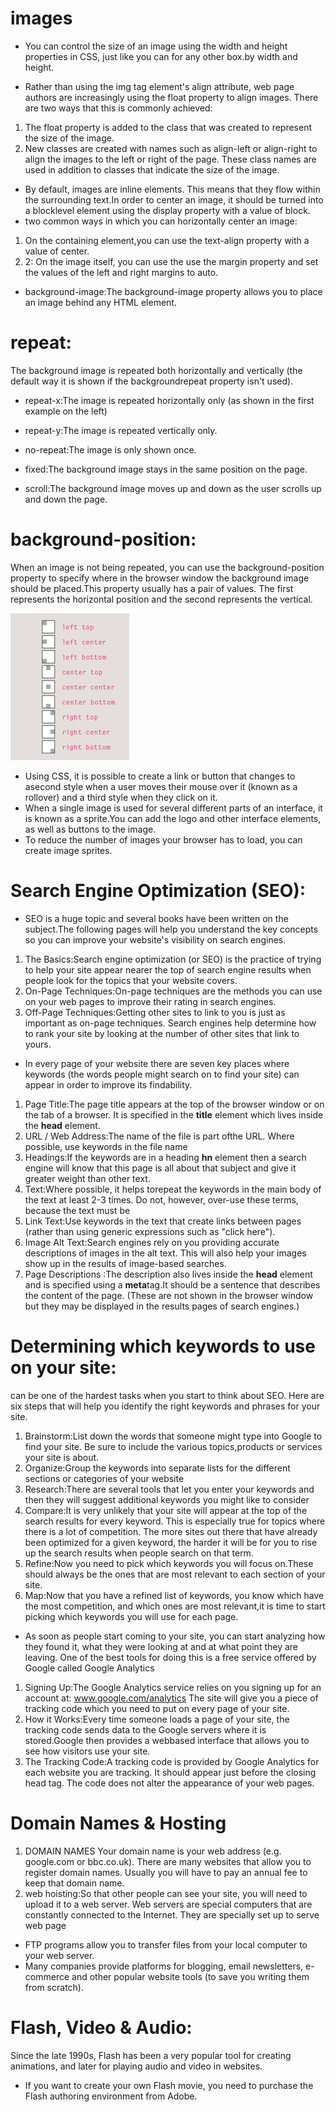 # images
* You can control the size of an image using the width and height properties in CSS, just like you can for any other box.by width and height.

* Rather than using the img tag element's align attribute, web page authors are increasingly using the float property to align images. There are two ways that this is commonly achieved:
1.  The float property is added to the class that was created to represent the size of the  image.
2.  New classes are created with names such as align-left or align-right to align the images
to the left or right of the page. These class names are used in addition to classes that indicate the size of the image.

* By default, images are inline elements. This means that they flow within the surrounding text.In order to center an image, it should be turned into a blocklevel element using the display property with a value of block.
 * two common ways in which you can horizontally center an image:
 1.  On the containing element,you can use the text-align property with a value of center.
 2. 2: On the image itself, you can use the use the margin property and set the values of the left and right margins to auto.

 * background-image:The background-image property allows you to place an image behind any HTML
element.
# repeat:
The background image is repeated both horizontally and vertically (the default way it
is shown if the backgroundrepeat property isn't used).
 * repeat-x:The image is repeated horizontally only (as shown in the first example on the left)
 * repeat-y:The image is repeated vertically only.
* no-repeat:The image is only shown once.


* fixed:The background image stays in the same position on the page.
* scroll:The background image moves up and down as the user scrolls up and down the page.


# background-position:
When an image is not being repeated, you can use the background-position property to specify where in the browser window the background image should be placed.This property usually has a pair of values. The first represents the horizontal position and the second represents the vertical.


![](/images/imgposition.png)
* Using CSS, it is possible to create a link or button that changes to asecond style when a user moves their mouse over it (known as a rollover) and a third style when they click on it. 
* When a single image is used for several different parts of an interface, it is known as a sprite.You can add the logo and other interface elements, as well as buttons to the image.
* To reduce the number of images your browser has to load, you can create image sprites.


# Search Engine Optimization (SEO):
* SEO is a huge topic and several books have been written on the subject.The following pages will help you understand the key concepts so you can improve your website's visibility on search engines.
1. The Basics:Search engine optimization (or SEO) is the practice of trying to help your site appear nearer the top of search engine results when people look for the topics that your website covers.
2. On-Page Techniques:On-page techniques are the methods you can use on your web pages to improve their rating in search engines.
3. Off-Page Techniques:Getting other sites to link to you is just as important as on-page
techniques. Search engines help determine how to rank your site by looking at the number of
other sites that link to yours.


* In every page of your website there are seven key places where keywords (the words people might search on to find your site) can appear in order to improve its findability.
1. Page Title:The page title appears at the top of the browser window or on the tab of a browser. It is specified in the **title** element which lives inside the **head** element.
2.  URL / Web Address:The name of the file is part ofthe URL. Where possible, use keywords in the file name
3. Headings:If the keywords are in a heading **hn** element then a search engine will know that this page is all about that subject and give it greater weight than other text.
4. Text:Where possible, it helps torepeat the keywords in the main body of the text at least 2-3 times. Do not, however, over-use these terms, because the text must be
5. Link Text:Use keywords in the text that create links between pages (rather than using generic expressions such as "click here").
6. Image Alt Text:Search engines rely on you providing accurate descriptions of images in the alt text. This will also help your images show up in the results of image-based searches.
7. Page Descriptions :The description also lives inside the **head** element and is specified using a **meta**tag.It should be a sentence that describes the content of the page. (These are not shown in the browser window but they may be displayed in the results pages of search engines.)

# Determining which keywords to use on your site:
 can be one of the hardest tasks when you start to think about SEO. Here are six steps that
will help you identify the right keywords and phrases for your site.

1. Brainstorm:List down the words that someone might type into Google to find your site. Be sure to include the various topics,products or services your site is about.
2.  Organize:Group the keywords into separate lists for the different sections or categories of your website
3.  Research:There are several tools that let you enter your keywords and then they will suggest additional keywords you might like to consider
4. Compare:It is very unlikely that your site will appear at the top of the search results for every keyword. This is especially true for topics where there is a lot of competition. The more sites out there that have already been optimized for a given keyword, the harder it will be for you to rise up the search results when people search on that term.
5. Refine:Now you need to pick which keywords you will focus on.These should always be the ones
that are most relevant to each section of your site.
6.  Map:Now that you have a refined list of keywords, you know which have the most competition, and which ones are most relevant,it is time to start picking which
keywords you will use for each page.


* As soon as people start coming to your site, you can start analyzing how they found it, what they were looking at and at what point they are leaving. One of the best tools for doing this is a free service offered by Google called Google Analytics

1. Signing Up:The Google Analytics service relies on you signing up for an account at:
www.google.com/analytics The site will give you a piece of tracking code which you need to
put on every page of your site.
2. How it Works:Every time someone loads a page of your site, the tracking code sends data to the Google servers where it is stored.Google then provides a webbased interface that allows you
to see how visitors use your site.
3. The Tracking Code:A tracking code is provided by Google Analytics for each website you are tracking. It should appear just before the closing head tag. The code does not alter the appearance of your web pages.

# Domain Names & Hosting
1. DOMAIN NAMES Your domain name is your web address (e.g. google.com or bbc.co.uk). There are many websites that allow you to register domain names. Usually you will have to pay an annual fee to keep that domain name.
2. web hoisting:So that other people can see your site, you will need to upload it to a web server. Web servers are special computers that are constantly connected to the Internet. They are specially set up to serve web page

* FTP programs allow you to transfer files from your local computer to your web server.
* Many companies provide platforms for blogging, email newsletters, e-commerce and other popular website tools (to save you writing them from scratch).

# Flash, Video & Audio:
Since the late 1990s, Flash has been a very popular tool for creating animations, and later
for playing audio and video in websites.

* If you want to create your own Flash movie, you need to purchase the Flash authoring
environment from Adobe.
